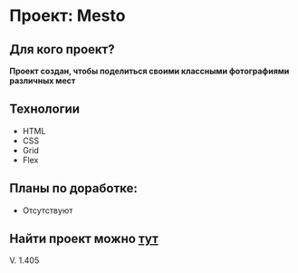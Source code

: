 # Проект: Mesto

## Для кого проект?

**Проект создан, чтобы поделиться своими классными фотографиями различных мест**

## Технологии

* HTML
* CSS
* Grid
* Flex

## Планы по доработке:

* Отсутствуют

## Найти проект можно [тут](https://reallaw.github.io/mesto-js/)

V. 1.405
